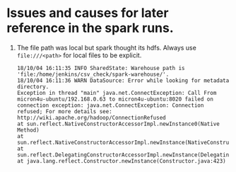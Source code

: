 # Issues and causes for later reference in the spark runs.

1. The file path was local but spark thought its hdfs.
   Always use `file:///<path>` for local files to be explicit.
   ```
   18/10/04 16:11:35 INFO SharedState: Warehouse path is 'file:/home/jenkins/csv_check/spark-warehouse/'.
   18/10/04 16:11:36 WARN DataSource: Error while looking for metadata directory.
   Exception in thread "main" java.net.ConnectException: Call From micron4u-ubuntu/192.168.0.63 to micron4u-ubuntu:8020 failed on connection exception: java.net.ConnectException: Connection refused; For more details see:  http://wiki.apache.org/hadoop/ConnectionRefused
   at sun.reflect.NativeConstructorAccessorImpl.newInstance0(Native Method)
   at sun.reflect.NativeConstructorAccessorImpl.newInstance(NativeConstructorAccessorImpl.java:62)
   at sun.reflect.DelegatingConstructorAccessorImpl.newInstance(DelegatingConstructorAccessorImpl.java:45)
   at java.lang.reflect.Constructor.newInstance(Constructor.java:423)
   ```

